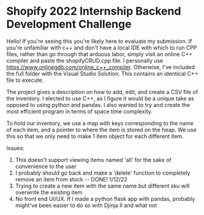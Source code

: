 # Shopify 2022 Internship Backend Development Challenge
Hello! If you're seeing this you're likely here to evaluate my submission. If you're unfamiliar with c++ and don't have a local IDE with which to run CPP files,
rather than go through that arduous labor, simply visit an online C++ compiler and paste the shopifyCRUD.cpp file. I personally use https://www.onlinegdb.com/online_c++_compiler. Otherwise, I've included the full folder with the Visual Studio Solution. This contains an identical C++ file to execute.


The project gives a description on how to add, edit, and create a CSV file of the inventory. I elected to use C++, as I figure it would be a unique take as opposed to using python and pandas. I also wanted to try and create the most efficient program in terms of space time complexity. 

To hold our inventory, we use a map with keys corresponding to the name of each item, and a pointer to where the item is stored on the heap. We use this so that we only need to make 1 item object for each different item. 

Issues:
1. This doesn't support viewing items named 'all' for the sake of convenience to the user
2. I probably should go back and make a 'delete' function to completely remove an item from stock -- DONE! 1/12/22
3. Trying to create a new item with the same name but different sku will overwrite the existing item
4. No front end UI/UX. If I made a python flask app with pandas, probably might've been easier to do so with Djinja II and what not
